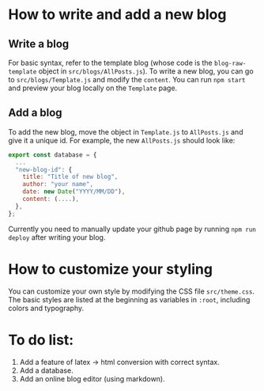 # How to write and add a new blog

## Write a blog

For basic syntax, refer to the template blog (whose code is the `blog-raw-template` object in `src/blogs/AllPosts.js`).
To write a new blog, you can go to `src/blogs/Template.js` and modify the `content`. You can run `npm start` and preview your blog locally on the `Template` page.

## Add a blog

To add the new blog, move the object in `Template.js` to `AllPosts.js` and give it a unique id. For example, the new `AllPosts.js` should look like:

```javascript
export const database = {
  ...
  "new-blog-id": {
    title: "Title of new blog",
    author: "your name",
    date: new Date("YYYY/MM/DD"),
    content: (....),
  },
};
```

Currently you need to manually update your github page by running `npm run deploy` after writing your blog.

# How to customize your styling

You can customize your own style by modifying the CSS file `src/theme.css`. The basic styles are listed at the beginning as variables in `:root`, including colors and typography.

# To do list:
1. Add a feature of latex -> html conversion with correct syntax.
2. Add a database.
3. Add an online blog editor (using markdown).
